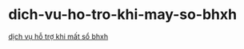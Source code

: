 # dich-vu-ho-tro-khi-may-so-bhxh
<a href="http://aztax.com.vn/dich-vu-ho-tro-khi-mat-so-bhxh/">dịch vụ hỗ trợ khi mất sổ bhxh</a>

